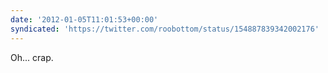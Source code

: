 ```yaml
---
date: '2012-01-05T11:01:53+00:00'
syndicated: 'https://twitter.com/roobottom/status/154887839342002176'
---
```

Oh... crap.
